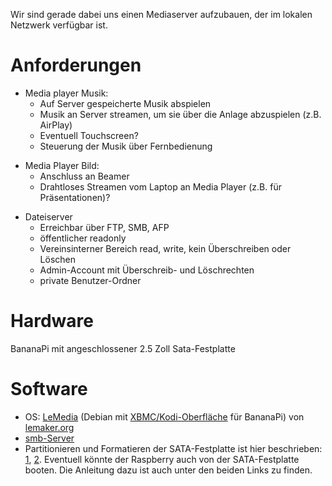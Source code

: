 Wir sind gerade dabei uns einen Mediaserver aufzubauen, der im lokalen
Netzwerk verfügbar ist.

# Anforderungen

  - Media player Musik:
      - Auf Server gespeicherte Musik abspielen
      - Musik an Server streamen, um sie über die Anlage abzuspielen
        (z.B. AirPlay)
      - Eventuell Touchscreen?
      - Steuerung der Musik über Fernbedienung

<!-- end list -->

  - Media Player Bild:
      - Anschluss an Beamer
      - Drahtloses Streamen vom Laptop an Media Player (z.B. für
        Präsentationen)?

<!-- end list -->

  - Dateiserver
      - Erreichbar über FTP, SMB, AFP
      - öffentlicher readonly
      - Vereinsinterner Bereich read, write, kein Überschreiben oder
        Löschen
      - Admin-Account mit Überschreib- und Löschrechten
      - private Benutzer-Ordner

# Hardware

BananaPi mit angeschlossener 2.5 Zoll Sata-Festplatte

# Software

  - OS: [LeMedia](http://www.lemaker.org/resources/9-191/lemedia.html)
    (Debian mit [XBMC/Kodi-Oberfläche](http://kodi.tv) für BananaPi) von
    [lemaker.org](http://lemaker.org)
  - [smb-Server](http://jankarres.de/2013/11/raspberry-pi-samba-server-installieren/)
  - Partitionieren und Formatieren der SATA-Festplatte ist hier
    beschrieben:
    [1](http://banoffeepiserver.com/setup-raspbian-on-a-sata-hard-disk.html),
    [2](http://smallsite.dyndns.org/bananaSSD.php). Eventuell könnte der
    Raspberry auch von der SATA-Festplatte booten. Die Anleitung dazu
    ist auch unter den beiden Links zu finden.